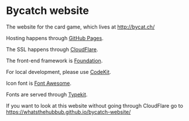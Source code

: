 # Bycatch website

The website for the card game, which lives at http://bycat.ch/

Hosting happens through [GitHub Pages](https://pages.github.com/).

The SSL happens through [CloudFlare](https://www.cloudflare.com/).

The front-end framework is [Foundation](http://foundation.zurb.com/).

For local development, please use [CodeKit](https://incident57.com/codekit/).

Icon font is [Font Awesome](http://fortawesome.github.io/).

Fonts are served through [Typekit](https://typekit.com/).

If you want to look at this website without going through CloudFlare go to https://whatsthehubbub.github.io/bycatch-website/
